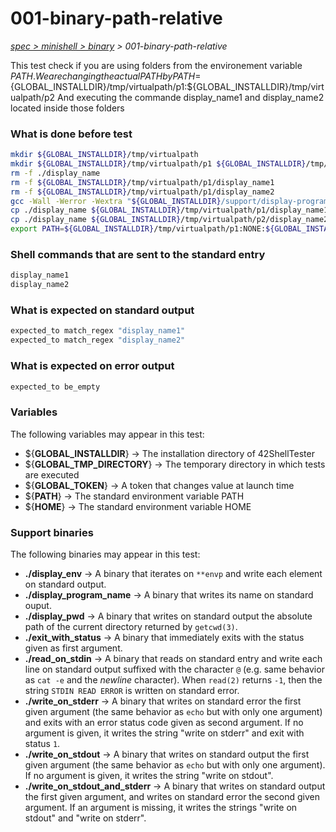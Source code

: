# 001-binary-path-relative

*[spec > minishell > binary](..) > 001-binary-path-relative*

This test check if you are using folders from the environement variable $PATH.
We are changing the actual PATH by PATH=${GLOBAL_INSTALLDIR}/tmp/virtualpath/p1:${GLOBAL_INSTALLDIR}/tmp/virtualpath/p2
And executing the commande display_name1 and display_name2 located inside those folders
### What is done before test

```bash
mkdir ${GLOBAL_INSTALLDIR}/tmp/virtualpath
mkdir ${GLOBAL_INSTALLDIR}/tmp/virtualpath/p1 ${GLOBAL_INSTALLDIR}/tmp/virtualpath/p2
rm -f ./display_name
rm -f ${GLOBAL_INSTALLDIR}/tmp/virtualpath/p1/display_name1
rm -f ${GLOBAL_INSTALLDIR}/tmp/virtualpath/p1/display_name2
gcc -Wall -Werror -Wextra "${GLOBAL_INSTALLDIR}/support/display-program-name/main.c" -o ./display_name
cp ./display_name ${GLOBAL_INSTALLDIR}/tmp/virtualpath/p1/display_name1
cp ./display_name ${GLOBAL_INSTALLDIR}/tmp/virtualpath/p2/display_name2
export PATH=${GLOBAL_INSTALLDIR}/tmp/virtualpath/p1:NONE:${GLOBAL_INSTALLDIR}/tmp/virtualpath/p2

```

### Shell commands that are sent to the standard entry

```bash
display_name1
display_name2

```

### What is expected on standard output

```bash
expected_to match_regex "display_name1"
expected_to match_regex "display_name2"

```

### What is expected on error output

```bash
expected_to be_empty

```

### Variables

The following variables may appear in this test:

* ${**GLOBAL_INSTALLDIR**} -> The installation directory of 42ShellTester
* ${**GLOBAL_TMP_DIRECTORY**} -> The temporary directory in which tests are executed
* ${**GLOBAL_TOKEN**} -> A token that changes value at launch time
* ${**PATH**} -> The standard environment variable PATH
* ${**HOME**} -> The standard environment variable HOME

### Support binaries

The following binaries may appear in this test:


* **./display_env** -> A binary that iterates on `**envp` and write each element on standard output.
* **./display_program_name** -> A binary that writes its name on standard ouput.
* **./display_pwd** -> A binary that writes on standard output the absolute path of the current directory returned by `getcwd(3)`.
* **./exit_with_status** -> A binary that immediately exits with the status given as first argument.
* **./read_on_stdin** -> A binary that reads on standard entry and write each line on standard output suffixed with the character `@` (e.g. same behavior as `cat -e` and the *newline* character). When `read(2)` returns `-1`, then the string `STDIN READ ERROR` is written on standard error.
* **./write_on_stderr** -> A binary that writes on standard error the first given argument (the same behavior as `echo` but with only one argument) and exits with an error status code given as second argument. If no argument is given, it writes the string "write on stderr" and exit with status `1`.
* **./write_on_stdout** -> A binary that writes on standard output the first given argument (the same behavior as `echo` but with only one argument). If no argument is given, it writes the string "write on stdout".
* **./write_on_stdout_and_stderr** -> A binary that writes on standard output the first given argument, and writes on standard error the second given argument. If an argument is missing, it writes the strings "write on stdout" and "write on stderr".
